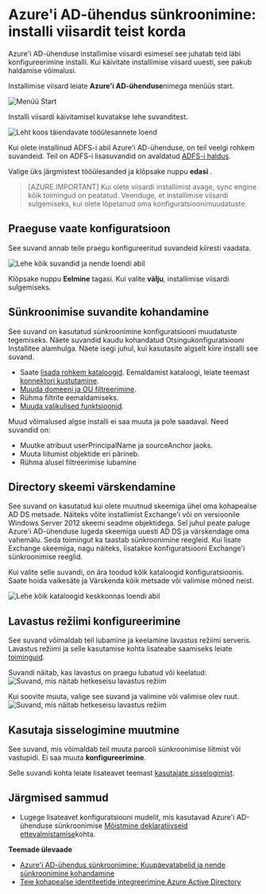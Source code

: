 <properties
    pageTitle="Azure'i AD-ühendus sünkroonimine: installi viisardit teist korda | Microsoft Azure'i"
    description="Selgitab, kuidas installimise viisard töötab teine kord, kui käivitate selle."
    keywords="Azure'i AD-ühenduse installimise viisard võimaldab teil teise käitamisel hooldustööd sätete konfigureerimine"
    services="active-directory"
    documentationCenter=""
    authors="andkjell"
    manager="femila"
    editor=""/>

<tags
    ms.service="active-directory"
    ms.workload="identity"
    ms.tgt_pltfrm="na"
    ms.devlang="na"
    ms.topic="article"
    ms.date="08/31/2016"
    ms.author="billmath"/>


# <a name="azure-ad-connect-sync-running-the-installation-wizard-a-second-time"></a>Azure'i AD-ühendus sünkroonimine: installi viisardit teist korda
Azure'i AD-ühenduse installimise viisardi esimesel see juhatab teid läbi konfigureerimine installi. Kui käivitate installimise viisard uuesti, see pakub haldamise võimalusi.

Installimise viisard leiate **Azure'i AD-ühenduse**nimega menüüs start.

![Menüü Start](./media/active-directory-aadconnectsync-installation-wizard/startmenu.png)

Installi viisardi käivitamisel kuvatakse lehe suvanditest.

![Leht koos täiendavate tööülesannete loend](./media/active-directory-aadconnectsync-installation-wizard/additionaltasks.png)

Kui olete installinud ADFS-i abil Azure'i AD-ühenduse, on teil veelgi rohkem suvandeid. Teil on ADFS-i lisasuvandid on avaldatud [ADFS-i haldus](active-directory-aadconnect-federation-management.md#ad-fs-management).

Valige üks järgmistest tööülesanded ja klõpsake nuppu **edasi** .

> [AZURE.IMPORTANT] Kui olete viisardi installimist avage, sync engine kõik toimingud on peatatud. Veenduge, et installimise viisardi sulgemiseks, kui olete lõpetanud oma konfiguratsioonimuudatuste.

## <a name="view-current-configuration"></a>Praeguse vaate konfiguratsioon
See suvand annab teile praegu konfigureeritud suvandeid kiiresti vaadata.

![Lehe kõik suvandid ja nende loendi abil](./media/active-directory-aadconnectsync-installation-wizard/viewconfig.png)

Klõpsake nuppu **Eelmine** tagasi. Kui valite **välju**, installimise viisardi sulgemiseks.

## <a name="customize-synchronization-options"></a>Sünkroonimise suvandite kohandamine
See suvand on kasutatud sünkroonimine konfiguratsiooni muudatuste tegemiseks. Näete suvandid kaudu kohandatud Otsingukonfiguratsiooni Installitee alamhulga. Näete isegi juhul, kui kasutasite algselt kiire installi see suvand.

- Saate [lisada rohkem kataloogid](active-directory-aadconnect-get-started-custom.md#connect-your-directories). Eemaldamist kataloogi, leiate teemast [konnektori kustutamine](active-directory-aadconnectsync-service-manager-ui-connectors.md#delete).
- [Muuda domeeni ja OU filtreerimine](active-directory-aadconnect-get-started-custom.md#domain-and-ou-filtering).
- Rühma filtrite eemaldamiseks.
- [Muuda valikulised funktsioonid](active-directory-aadconnect-get-started-custom.md#optional-features).

Muud võimalused algse installi ei saa muuta ja pole saadaval. Need suvandid on:

- Muutke atribuut userPrincipalName ja sourceAnchor jaoks.
- Muuta liitumist objektide eri pärineb.
- Rühma alusel filtreerimise lubamine

## <a name="refresh-directory-schema"></a>Directory skeemi värskendamine
See suvand on kasutatud kui olete muutnud skeemiga ühel oma kohapealse AD DS metsade. Näiteks võite installimist Exchange'i või on versioonile Windows Server 2012 skeemi seadme objektidega. Sel juhul peate paluge Azure'i AD-ühenduse lugeda skeemiga uuesti AD DS ja värskendage oma vahemälu. Seda toimingut ka taastab sünkroonimine reegleid. Kui lisate Exchange skeemiga, nagu näiteks, lisatakse konfiguratsiooni Exchange'i sünkroonimise reeglid.

Kui valite selle suvandi, on ära toodud kõik kataloogid konfiguratsioonis. Saate hoida vaikesäte ja Värskenda kõik metsade või valimise mõned neist.

![Lehe kõik kataloogid keskkonnas loendi abil](./media/active-directory-aadconnectsync-installation-wizard/refreshschema.png)

## <a name="configure-staging-mode"></a>Lavastus režiimi konfigureerimine
See suvand võimaldab teil lubamine ja keelamine lavastus režiimi serveris. Lavastus režiimi ja selle kasutamise kohta lisateabe saamiseks leiate [toiminguid](active-directory-aadconnectsync-operations.md#staging-mode).

Suvandi näitab, kas lavastus on praegu lubatud või keelatud:  
![Suvand, mis näitab hetkeseisu lavastus režiim](./media/active-directory-aadconnectsync-installation-wizard/stagingmodecurrentstate.png)

Kui soovite muuta, valige see suvand ja valimine või valimise olev ruut.  
![Suvand, mis näitab hetkeseisu lavastus režiim](./media/active-directory-aadconnectsync-installation-wizard/stagingmodeenable.png)

## <a name="change-user-sign-in"></a>Kasutaja sisselogimine muutmine
See suvand, mis võimaldab teil muuta parooli sünkroonimise liitmist või vastupidi. Ei saa muuta **konfigureerimine**.

Selle suvandi kohta leiate lisateavet teemast [kasutajate sisselogimist](active-directory-aadconnect-user-signin.md#changing-user-sign-in-method).

## <a name="next-steps"></a>Järgmised sammud

- Lugege lisateavet konfiguratsiooni mudelit, mis kasutavad Azure'i AD-ühenduse sünkroonimise [Mõistmine deklaratiivseid ettevalmistamise](active-directory-aadconnectsync-understanding-declarative-provisioning.md)kohta.

**Teemade ülevaade**

- [Azure'i AD-ühendus sünkroonimine: Kuupäevatabelid ja nende sünkroonimine kohandamine](active-directory-aadconnectsync-whatis.md)
- [Teie kohapealse identiteetide integreerimine Azure Active Directory](active-directory-aadconnect.md)

